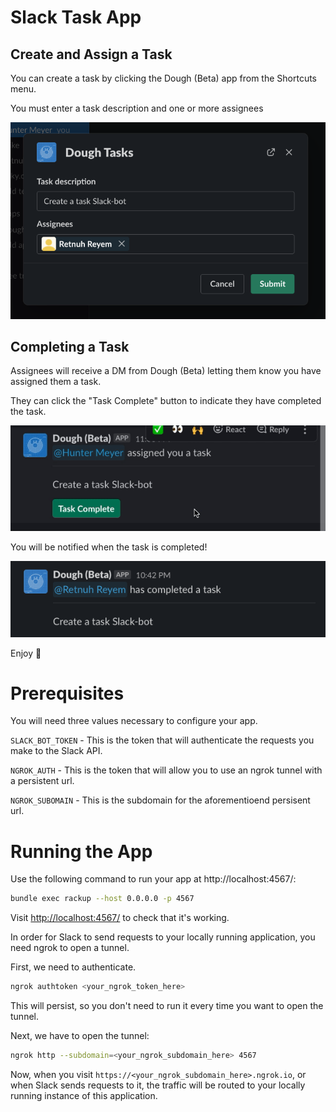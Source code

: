 # Slack Task App

## Create and Assign a Task
You can create a task by clicking the Dough (Beta) app from the Shortcuts menu.

You must enter a task description and one or more assignees

![Create a Task](/public/create-task.png)

## Completing a Task
Assignees will receive a DM from Dough (Beta) letting them know you have assigned them a task.

They can click the "Task Complete" button to indicate they have completed the task.

![Complete Task](/public/complete-task.gif)

You will be notified when the task is completed!

![Author Notice](/public/author-completion.png)

Enjoy 🍩

# Prerequisites

You will need three values necessary to configure your app.

`SLACK_BOT_TOKEN` - This is the token that will authenticate the requests you make to the Slack API.

`NGROK_AUTH` - This is the token that will allow you to use an ngrok tunnel with a persistent url.

`NGROK_SUBOMAIN` - This is the subdomain for the aforementioend persisent url.

# Running the App

Use the following command to run your app at http://localhost:4567/:

```sh
bundle exec rackup --host 0.0.0.0 -p 4567
```

Visit <http://localhost:4567/> to check that it's working.

In order for Slack to send requests to your locally running application, you need ngrok to open a tunnel.

First, we need to authenticate.

```sh
ngrok authtoken <your_ngrok_token_here>
```

This will persist, so you don't need to run it every time you want to open the tunnel.

Next, we have to open the tunnel:

```sh
ngrok http --subdomain=<your_ngrok_subdomain_here> 4567
```

Now, when you visit `https://<your_ngrok_subdomain_here>.ngrok.io`, or when Slack sends requests to it, the traffic will be routed to your locally running instance of this application.
